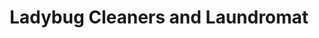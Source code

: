 ---
title: "Ladybug Cleaners and Laundromat"
url: /la-porte/ladybug-cleaners-and-laundromat/
shop: laundry
---